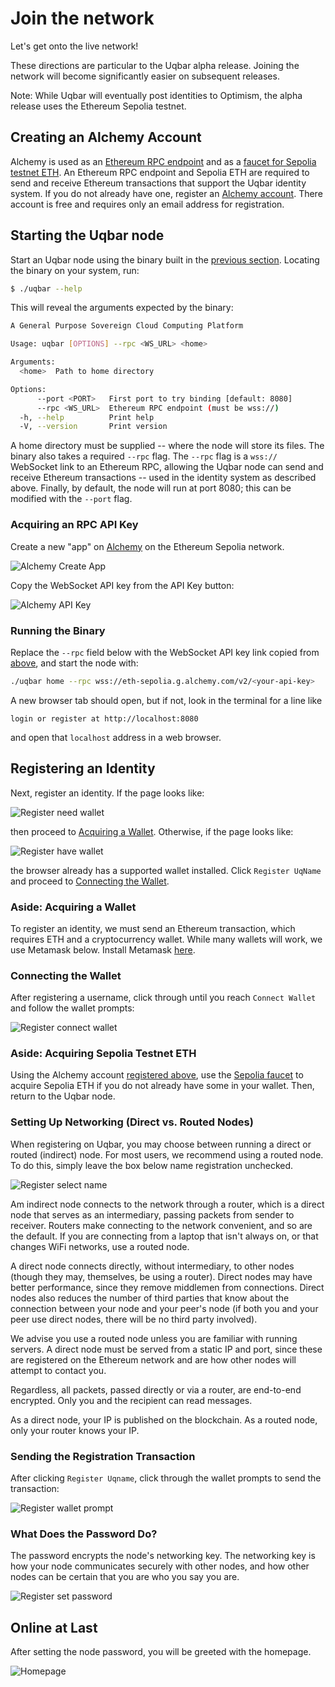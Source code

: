 # Join the network

Let's get onto the live network!

These directions are particular to the Uqbar alpha release.
Joining the network will become significantly easier on subsequent releases.

Note: While Uqbar will eventually post identities to Optimism, the alpha release uses the Ethereum Sepolia testnet.

## Creating an Alchemy Account

Alchemy is used as an [Ethereum RPC endpoint](#acquiring-an-rpc-api-key) and as a [faucet for Sepolia testnet ETH](#acquiring-sepolia-testnet-eth).
An Ethereum RPC endpoint and Sepolia ETH are required to send and receive Ethereum transactions that support the Uqbar identity system.
If you do not already have one, register an [Alchemy account](https://www.alchemy.com/).
There account is free and requires only an email address for registration.

## Starting the Uqbar node

Start an Uqbar node using the binary built in the [previous section](./install.md).
Locating the binary on your system, run:

```bash
$ ./uqbar --help
```
This will reveal the arguments expected by the binary:

```bash
A General Purpose Sovereign Cloud Computing Platform

Usage: uqbar [OPTIONS] --rpc <WS_URL> <home>

Arguments:
  <home>  Path to home directory

Options:
      --port <PORT>   First port to try binding [default: 8080]
      --rpc <WS_URL>  Ethereum RPC endpoint (must be wss://)
  -h, --help          Print help
  -V, --version       Print version
```

A home directory must be supplied -- where the node will store its files.
The binary also takes a required `--rpc` flag.
The `--rpc` flag is a `wss://` WebSocket link to an Ethereum RPC, allowing the Uqbar node can send and receive Ethereum transactions -- used in the identity system as described above.
Finally, by default, the node will run at port 8080; this can be modified with the `--port` flag.

### Acquiring an RPC API Key

Create a new "app" on [Alchemy](https://dashboard.alchemy.com/apps) on the Ethereum Sepolia network.

![Alchemy Create App](./assets/alchemy-create-app.png)

Copy the WebSocket API key from the API Key button:

![Alchemy API Key](./assets/alchemy-api-key.png)

### Running the Binary

Replace the `--rpc` field below with the WebSocket API key link copied from [above](#acquiring-an-rpc-api-key), and start the node with:

```bash
./uqbar home --rpc wss://eth-sepolia.g.alchemy.com/v2/<your-api-key>
```

A new browser tab should open, but if not, look in the terminal for a line like

```
login or register at http://localhost:8080
```

and open that `localhost` address in a web browser.

## Registering an Identity

Next, register an identity.
If the page looks like:

![Register need wallet](./assets/register-need-wallet.png)

then proceed to [Acquiring a Wallet](#aside-acquiring-a-wallet).
Otherwise, if the page looks like:

![Register have wallet](./assets/register-have-wallet.png)

the browser already has a supported wallet installed.
Click `Register UqName` and proceed to [Connecting the Wallet](#connecting-the-wallet).

### Aside: Acquiring a Wallet

To register an identity, we must send an Ethereum transaction, which requires ETH and a cryptocurrency wallet.
While many wallets will work, we use Metamask below.
Install Metamask [here](https://metamask.io/download/).

### Connecting the Wallet

After registering a username, click through until you reach `Connect Wallet` and follow the wallet prompts:

![Register connect wallet](./assets/register-connect-wallet.png)

### Aside: Acquiring Sepolia Testnet ETH

Using the Alchemy account [registered above](#creating-an-alchemy-account), use the [Sepolia faucet](https://sepoliafaucet.com/) to acquire Sepolia ETH if you do not already have some in your wallet.
Then, return to the Uqbar node.

### Setting Up Networking (Direct vs. Routed Nodes)

When registering on Uqbar, you may choose between running a direct or routed (indirect) node.
For most users, we recommend using a routed node.
To do this, simply leave the box below name registration unchecked.

![Register select name](./assets/register-select-name.png)

Am indirect node connects to the network through a router, which is a direct node that serves as an intermediary, passing packets from sender to receiver.
Routers make connecting to the network convenient, and so are the default.
If you are connecting from a laptop that isn't always on, or that changes WiFi networks, use a routed node.

A direct node connects directly, without intermediary, to other nodes (though they may, themselves, be using a router).
Direct nodes may have better performance, since they remove middlemen from connections.
Direct nodes also reduces the number of third parties that know about the connection between your node and your peer's node (if both you and your peer use direct nodes, there will be no third party involved).

We advise you use a routed node unless you are familiar with running servers.
A direct node must be served from a static IP and port, since these are registered on the Ethereum network and are how other nodes will attempt to contact you.

Regardless, all packets, passed directly or via a router, are end-to-end encrypted.
Only you and the recipient can read messages.

As a direct node, your IP is published on the blockchain.
As a routed node, only your router knows your IP.

### Sending the Registration Transaction

After clicking `Register Uqname`, click through the wallet prompts to send the transaction:

![Register wallet prompt](./assets/register-wallet-prompt.png)


### What Does the Password Do?

The password encrypts the node's networking key.
The networking key is how your node communicates securely with other nodes, and how other nodes can be certain that you are who you say you are.

![Register set password](./assets/register-set-password.png)

## Online at Last

After setting the node password, you will be greeted with the homepage.

![Homepage](./assets/homepage.png)
